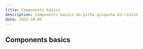 ```yaml
---
title: Components basics
description: Components basics bo'yicha qisqacha ko'rinish
date: 2025-10-05
---
```


## Components basics

<div class="my-md-content">

</div>

